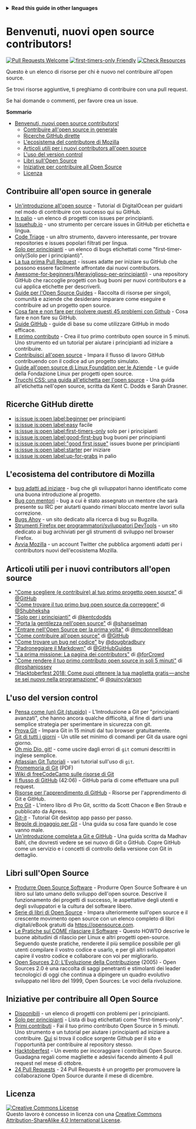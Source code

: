 <!-- Do not translate this -->
<details>
<summary>
<strong> Read this guide in other languages </strong>
</summary>
    <ul>
        <li><a href="./README.md"> English </a></li>
        <li><a href="./README-MR.md"> मराठी </a></li>
        <li><a href="./README-BN.md"> বাংলা </a></li>
        <li><a href="./README-CN.md"> 中文 </a></li>
        <li><a href="./README-RU.md"> русский </a></li>
        <li><a href="./README-RO.md"> Românesc </a></li>
        <li><a href="./README-IT.md"> Italiano </a></li>
        <li><a href="./README-ID.md"> Indonesia </a></li>
        <li><a href="./README-ES.md"> Español </a></li>
        <li><a href="./README-pt-BR.md"> Português (BR) </a></li>
        <li><a href="./README-DE.md"> Deutsch </a></li>
        <li><a href="./README-HE.md"> עברית </a></li>
        <li><a href="./README-GR.md"> Ελληνικά </a></li>
        <li><a href="./README-FR.md"> Français </a></li>
        <li><a href="./README-TR.md"> Turkish </a></li>
        <li><a href="./README-KO.md"> 한국어 </a></li>
        <li><a href="./README-JA.md"> 日本語 </a></li>
        <li><a href="./README-UZ.md"> O'zbek</a></li>
        <li><a href="./README-HI.md"> हिंदी </a></li>
        <li><a href="./README-FA.md"> فارسی </a></li>
        <li><a href="./README-UR.md">اردو </a></li>
        <li><a href="./README-AR.md">اللغة العربية </a></li>
        <li><a href="./README-TA.md">தமிழ்</a></li>
        <li><a href="./README-NE.md">नेपाली</a></li>
        <li><a href="./README-ML.md">മലയാളം</a></li>
    </ul>
</details>
<!-- Do not translate this -->

# Benvenuti, nuovi open source contributors!

[![Pull Requests Welcome](https://img.shields.io/badge/PRs-welcome-brightgreen.svg?style=flat)](http://makeapullrequest.com)
[![first-timers-only Friendly](https://img.shields.io/badge/first--timers--only-friendly-blue.svg)](http://www.firsttimersonly.com/)
[![Check Resources](https://github.com/freeCodeCamp/how-to-contribute-to-open-source/actions/workflows/test.yml/badge.svg)](https://github.com/freeCodeCamp/how-to-contribute-to-open-source/actions/workflows/test.yml)

Questo è un elenco di risorse per chi è nuovo nel contribuire all'open source.

Se trovi risorse aggiuntive, ti preghiamo di contribuire con una pull request.

Se hai domande o commenti, per favore crea un issue.

**Sommario**
- [Benvenuti, nuovi open source contributors!](#benvenuti-nuovi-open-source-contributors)
  - [Contribuire all'open source in generale](#contribuire-allopen-source-in-generale)
  - [Ricerche GitHub dirette](#ricerche-github-dirette)
  - [L'ecosistema del contributore di Mozilla](#lecosistema-del-contributore-di-mozilla)
  - [Articoli utili per i nuovi contributors all'open source](#articoli-utili-per-i-nuovi-contributors-allopen-source)
  - [L'uso del version control](#luso-del-version-control)
  - [Libri sull'Open Source](#libri-sullopen-source)
  - [Iniziative per contribuire all Open Source](#iniziative-per-contribuire-all-open-source)
  - [Licenza](#licenza)

## Contribuire all'open source in generale

- [Un'introduzione all'open source](https://www.digitalocean.com/community/tutorial_series/an-introduction-to-open-source) - Tutorial di DigitalOcean per guidarti nel modo di contribuire con successo qui su GitHub.
- [In palio](http://up-for-grabs.net/#/) - un elenco di progetti con issues per principianti.
- [Issuehub.io](http://issuehub.pro/) - uno strumento per cercare issues in GitHub per etichetta e lingua.
- [Code Triage](https://www.codetriage.com/) - un altro strumento, davvero interessante, per trovare repositories e issues popolari filtrati per lingua.
- [Solo per principianti](http://www.firsttimersonly.com/) - un elenco di bugs etichettati come "first-timer-only(Solo per i principianti)".
- [La tua prima Pull Request](https://twitter.com/yourfirstpr) - issues adatte per iniziare su GitHub che possono essere facilmente affrontate dai nuovi contributors.
- [Awesome-for-beginners(Meraviglioso-per-principianti)](https://github.com/MunGell/awesome-for-beginners) - una repository GitHub che raccoglie progetti con bug buoni per nuovi contributors e a cui applica etichette per descriverli.
- [Guide per l'Open Source Guides](https://opensource.guide/) - Raccolta di risorse per singoli, comunità e aziende che desiderano imparare come eseguire e contribuire ad un progetto open source.
- [Cosa fare e non fare per risolvere questi 45 problemi con Github](https://hackernoon.com/45-github-issues-dos-and-donts-dfec9ab4b612) - Cosa fare e non fare su GitHub.
- [Guide GitHub](https://docs.github.com/en) - guide di base su come utilizzare GitHub in modo efficace.
- [Il primo contributo](https://firstcontributions.github.io/) - Crea il tuo primo contributo open source in 5 minuti. Uno strumento ed un tutorial per aiutare i principianti ad iniziare a contribuire.
- [Contribuisci all'open source](https://github.com/danthareja/contribute-to-open-source) - Impara il flusso di lavoro GitHub contribuendo con il codice ad un progetto simulato.
- [Guide all'open source di Linux Foundation per le Aziende](https://www.linuxfoundation.org/resources/open-source-guides) - Le guide della Fondazione Linux per progetti open source.
- [Trucchi CSS: una guida all'etichetta per l'open source](https://css-tricks.com/open-source-etiquette-guidebook/) - Una guida all'etichetta nell'open source, scritta da Kent C. Dodds e Sarah Drasner.

## Ricerche GitHub dirette

- [is:issue is:open label:beginner](https://github.com/search?utf8=%E2%9C%93&q=is%3Aissue+is%3Aopen+label%3Abeginner) per principianti
- [is:issue is:open label:easy](https://github.com/search?utf8=%E2%9C%93&q=is%3Aissue+is%3Aopen+label%3Aeasy) facile
- [is:issue is:open label:first-timers-only](https://github.com/search?utf8=%E2%9C%93&q=is%3Aissue+is%3Aopen+label%3Afirst-timers-only) solo per i principianti
- [is:issue is:open label:good-first-bug](https://github.com/search?utf8=%E2%9C%93&q=is%3Aissue+is%3Aopen+label%3Agood-first-bug) bug buoni per principianti
- [is:issue is:open label:"good first issue"](https://github.com/search?utf8=%E2%9C%93&q=is%3Aissue+is%3Aopen+label%3A"good+first+issue") issues buone per principianti
- [is:issue is:open label:starter](https://github.com/search?utf8=%E2%9C%93&q=is%3Aissue+is%3Aopen+label%3Astarter) per iniziare
- [is:issue is:open label:up-for-grabs](https://github.com/search?utf8=%E2%9C%93&q=is%3Aissue+is%3Aopen+label%3Aup-for-grabs) in palio

## L'ecosistema del contributore di Mozilla

- [bug adatti ad iniziare](https://bugzilla.mozilla.org/buglist.cgi?quicksearch=sw:%22[good%20first%20bug]%22&limit=0) - bug che gli sviluppatori hanno identificato come una buona introduzione al progetto.
- [Bug con mentori](https://bugzilla.mozilla.org/buglist.cgi?quicksearch=mentor%3A%40) - bug a cui è stato assegnato un mentore che sarà presente su IRC per aiutarti quando rimani bloccato mentre lavori sulla correzione.
- [Bugs Ahoy](http://www.joshmatthews.net/bugsahoy/) - un sito dedicato alla ricerca di bug su Bugzilla.
- [Strumenti Firefox per programmatori/sviluppatori DevTools](http://firefox-dev.tools/) - un sito dedicato ai bug archiviati per gli strumenti di sviluppo nel browser Firefox.
- [Avvia Mozilla](https://twitter.com/StartMozilla) - un account Twitter che pubblica argomenti adatti per i contributors nuovi dell'ecosistema Mozilla.

## Articoli utili per i nuovi contributors all'open source

- ["Come scegliere (e contribuire) al tuo primo progetto open source"](https://github.com/collections/choosing-projects) di [@GitHub](https://github.com/github)
- ["Come trovare il tuo primo bug open source da correggere"](https://medium.freecodecamp.org/finding-your-first-open-source-project-or-bug-to-work-on-1712f651e5ba#.slc8i2h1l) di [@Shubheksha](https://github.com/Shubheksha)
- ["Solo per i principianti"](https://kentcdodds.com/blog/first-timers-only) di [@kentcdodds](https://github.com/kentcdodds)
- ["Porta la gentilezza nell'open source"](http://www.hanselman.com/blog/BringKindnessBackToOpenSource.aspx) di [@shanselman](https://github.com/shanselman)
- ["Entrare nell'Open Source per la prima volta"](https://www.nearform.com/blog/getting-into-open-source-for-the-first-time/) di [@mcdonnelldean](https://github.com/mcdonnelldean)
- ["Come contribuire all'open source"](https://opensource.guide/how-to-contribute/) di [@GitHub](https://github.com/github/opensource.guide)
- ["Come trovare un bug nel codice"](https://8thlight.com/insights/how-to-find-a-bug-in-your-code) by [@dougbradbury](https://twitter.com/dougbradbury)
- ["Padroneggiare il Markdown"](https://docs.github.com/features/mastering-markdown/) di [@GitHubGuides](https://docs.github.com/en)
- ["La prima missione: La pagina dei contributors"](https://forcrowd.medium.com/first-mission-contributors-page-df24e6e70705#.2v2g0no29) di [@forCrowd](https://github.com/forCrowd)
- ["Come rendere il tuo primo contributo open source in soli 5 minuti"](https://medium.freecodecamp.org/how-to-make-your-first-open-source-contribution-in-just-5-minutes-aaad1fc59c9a) di [@roshanjossey](https://medium.freecodecamp.org/@roshanjossey)
- ["Hacktoberfest 2018: Come puoi ottenere la tua maglietta gratis — anche se sei nuovo nella programazione"](https://medium.freecodecamp.org/hacktoberfest-2018-how-you-can-get-your-free-shirt-even-if-youre-new-to-coding-96080dd0b01b) di [@quincylarson](https://medium.freecodecamp.org/@quincylarson)

## L'uso del version control

- [Pensa come (un) Git (stupido)](https://think-like-a-git.net/) - L'Introduzione a Git per "principianti avanzati", che hanno ancora qualche difficoltà, al fine di darti una semplice strategia per sperimentare in sicurezza con git.
- [Prova Git](https://docs.github.com/en/get-started/quickstart/set-up-git) - Impara Git in 15 minuti dal tuo browser gratuitamente.
- [Git di tutti i giorni](https://git-scm.com/docs/giteveryday) - Un utile set minimo di comandi per Git da usare ogni giorno.
- [Oh mio Dio, git!](http://ohshitgit.com/) - come uscire dagli errori di `git` comuni descritti in inglese semplice.
- [Atlassian Git Tutoriali](https://www.atlassian.com/git/tutorials/) - vari tutorial sull'uso di `git`.
- [Promemoria di Git](https://education.github.com/git-cheat-sheet-education.pdf) (PDF)
- [Wiki di freeCodeCamp sulle risorse di Git](https://www.freecodecamp.org/forum/t/wiki-git-resources/13136)
- [Il flusso di GitHub](https://www.youtube.com/watch?v=juLIxo42A_s) (42:06) - GitHub parla di come effettuare una pull request.
- [Risorse per l'apprendimento di GitHub](https://help.github.com/articles/git-and-github-learning-resources/) - Risorse per l'apprendimento di Git e GitHub.
- [Pro Git](https://git-scm.com/book/en/v2) - L'intero libro di Pro Git, scritto da Scott Chacon e Ben Straub e pubblicato da Apress.
- [Git-it](https://github.com/jlord/git-it-electron) - Tutorial Git desktop app passo per passo.
- [Regole di ingaggio per Git](https://github.com/k88hudson/git-flight-rules) - Una guida su cosa fare quando le cose vanno male.
- [Un'introduzione completa a Git e GitHub](https://codeburst.io/git-good-part-a-e0d826286a2a) - Una guida scritta da Madhav Bahl, che dovresti vedere se sei nuovo di Git o GitHub. Copre GitHub come un servizio e i concetti di controllo della versione con Git in dettaglio.

## Libri sull'Open Source

- [Produrre Open Source Software](http://producingoss.com/) - Produrre Open Source Software è un libro sul lato umano dello sviluppo dell'open source. Descrive il funzionamento dei progetti di successo, le aspettative degli utenti e degli sviluppatori e la cultura del software libero.
- [Serie di libri di Open Source](https://opensource.com/resources/ebooks) - Impara ulteriormente sull'open source e il crescente movimento open source con un elenco completo di libri digitali/eBook gratuiti da https://opensource.com.
- [Le Pratiche sul COME rilasciare il Software](http://en.tldp.org/HOWTO/Software-Release-Practice-HOWTO/) - Questo HOWTO descrive le buone abitudini di rilascio per Linux e altri progetti open-source. Seguendo queste pratiche, renderete il più semplice possibile per gli utenti compilare il vostro codice e usarlo, e per gli altri sviluppatori capire il vostro codice e collaborare con voi per migliorarlo.
- [Open Sources 2.0: L'Evoluzione della Contribuzione](https://archive.org/details/opensources2.000diborich) (2005) - Open Sources 2.0 è una raccolta di saggi penetranti e stimolanti dei leader tecnologici di oggi che continua a dipingere un quadro evolutivo sviluppato nel libro del 1999, Open Sources: Le voci della rivoluzione.

## Iniziative per contribuire all Open Source

- [Disponibili](https://up-for-grabs.net/) - un elenco di progetti con problemi per i principianti.
- [Solo per principianti](https://www.firsttimersonly.com/) - Lista di bug etichettati come "first-timers-only".
- [Primi contributi](https://firstcontributions.github.io/) - Fai il tuo primo contributo Open Source in 5 minuti. Uno strumento e un tutorial per aiutare i principianti ad iniziare a contribuire. [Qui](https://github.com/firstcontributions/first-contributions) si trova il codice sorgente Github per il sito e l'opportunità per contribuire al repository stesso.
- [Hacktoberfest](https://hacktoberfest.digitalocean.com/) - Un evento per incoraggiare i contributi Open Source. Guadagna regali come magliette e adesivi facendo almento 4 pull request nel mese di ottobre.
- [24 Pull Requests](https://24pullrequests.com) - 24 Pull Requests è un progetto per promuovere la collaborazione Open Source durante il mese di dicembre.

## Licenza

<a rel="license" href="http://creativecommons.org/licenses/by-sa/4.0/"><img alt="Creative Commons License" style="border-width:0" src="https://i.creativecommons.org/l/by-sa/4.0/88x31.png" /></a><br />Questo lavoro è concesso in licenza con una <a rel="license" href="http://creativecommons.org/licenses/by-sa/4.0/">Creative Commons Attribution-ShareAlike 4.0 International License</a>.
